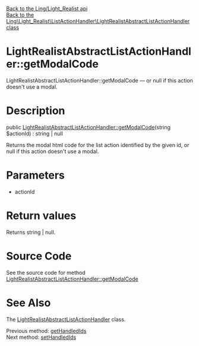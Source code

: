 [Back to the Ling/Light_Realist api](https://github.com/lingtalfi/Light_Realist/blob/master/doc/api/Ling/Light_Realist.md)<br>
[Back to the Ling\Light_Realist\ListActionHandler\LightRealistAbstractListActionHandler class](https://github.com/lingtalfi/Light_Realist/blob/master/doc/api/Ling/Light_Realist/ListActionHandler/LightRealistAbstractListActionHandler.md)


LightRealistAbstractListActionHandler::getModalCode
================



LightRealistAbstractListActionHandler::getModalCode — or null if this action doesn't use a modal.




Description
================


public [LightRealistAbstractListActionHandler::getModalCode](https://github.com/lingtalfi/Light_Realist/blob/master/doc/api/Ling/Light_Realist/ListActionHandler/LightRealistAbstractListActionHandler/getModalCode.md)(string $actionId) : string | null




Returns the modal html code for the list action identified by the given id,
or null if this action doesn't use a modal.




Parameters
================


- actionId

    


Return values
================

Returns string | null.








Source Code
===========
See the source code for method [LightRealistAbstractListActionHandler::getModalCode](https://github.com/lingtalfi/Light_Realist/blob/master/ListActionHandler/LightRealistAbstractListActionHandler.php#L40-L43)


See Also
================

The [LightRealistAbstractListActionHandler](https://github.com/lingtalfi/Light_Realist/blob/master/doc/api/Ling/Light_Realist/ListActionHandler/LightRealistAbstractListActionHandler.md) class.

Previous method: [getHandledIds](https://github.com/lingtalfi/Light_Realist/blob/master/doc/api/Ling/Light_Realist/ListActionHandler/LightRealistAbstractListActionHandler/getHandledIds.md)<br>Next method: [setHandledIds](https://github.com/lingtalfi/Light_Realist/blob/master/doc/api/Ling/Light_Realist/ListActionHandler/LightRealistAbstractListActionHandler/setHandledIds.md)<br>


